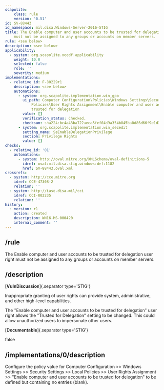 ```yaml
---
scapolite:
    class: rule
    version: '0.51'
id: SV-88443
id_namespace: mil.disa.Windows-Server-2016-STIG
title: The Enable computer and user accounts to be trusted for delegation user right
    must not be assigned to any groups or accounts on member servers.
rule: <see below>
description: <see below>
applicability:
  - system: org.scapolite.xccdf.applicability
    weight: 10.0
    selected: false
    role: ''
    severity: medium
implementations:
  - relative_id: F-80229r1
    description: <see below>
    automations:
      - system: org.scapolite.implementation.win_gpo
        ui_path: Computer Configuration\Policies\Windows Settings\Security Settings\Local
            Policies\User Rights Assignment\Enable computer and user accounts to be
            trusted for delegation
        value: []
        verification_status: Checked.
        checksum: sha224:bc4a43ba722aeca5fef04d9a354b845ba0d86d66f9e1d37dfa799237
      - system: org.scapolite.implementation.win_secedit
        setting_name: SeEnableDelegationPrivilege
        section: Privilege Rights
        value: []
checks:
  - relative_id: '01'
    automations:
      - system: http://oval.mitre.org/XMLSchema/oval-definitions-5
        idref: oval:mil.disa.stig.windows:def:1182
        href: SV-88443.oval.xml
crossrefs:
  - system: http://cce.mitre.org
    idref: CCE-47308-2
    relation: ''
  - system: http://iase.disa.mil/cci
    idref: CCI-002235
    relation: ''
history:
  - version: r1
    action: created
    description: WN16-MS-000420
    internal_comment: ''
---
```



## /rule

The Enable computer and user accounts to be trusted for delegation user right must not be assigned to any groups or accounts on member servers.

## /description

[**VulnDiscussion**]{.separator type='STIG'}

Inappropriate granting of user rights can provide system, administrative, and other high-level capabilities.

The "Enable computer and user accounts to be trusted for delegation" user right allows the "Trusted for Delegation" setting to be changed. This could allow unauthorized users to impersonate other users.

[**Documentable**]{.separator type='STIG'}

false

## /implementations/0/description

Configure the policy value for Computer Configuration >> Windows Settings >> Security Settings >> Local Policies >> User Rights Assignment >> "Enable computer and user accounts to be trusted for delegation" to be defined but containing no entries (blank).
